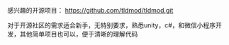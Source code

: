 感兴趣的开源项目： https://github.com/tldmod/tldmod.git

对于开源社区的需求适合新手，无特别要求，熟悉unity，c#，和微信小程序开发，其他简单项目也可以，便于清晰的理解代码
